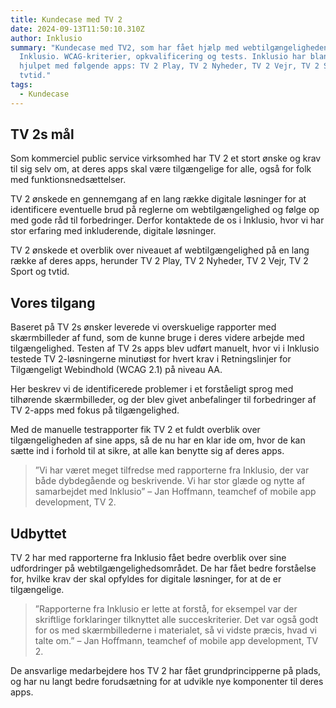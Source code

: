 ```yaml
---
title: Kundecase med TV 2
date: 2024-09-13T11:50:10.310Z
author: Inklusio
summary: "Kundecase med TV2, som har fået hjælp med webtilgængeligheden af
  Inklusio. WCAG-kriterier, opkvalificering og tests. Inklusio har blandt andet
  hjulpet med følgende apps: TV 2 Play, TV 2 Nyheder, TV 2 Vejr, TV 2 Sport og
  tvtid."
tags:
  - Kundecase
---
```

## TV 2s mål

Som kommerciel public service virksomhed har TV 2 et stort ønske og krav til sig selv om, at deres apps skal være tilgængelige for alle, også for folk med funktionsnedsættelser. 

TV 2 ønskede en gennemgang af en lang række digitale løsninger for at identificere eventuelle brud på reglerne om webtilgængelighed og følge op med gode råd til forbedringer. Derfor kontaktede de os i Inklusio, hvor vi har stor erfaring med inkluderende, digitale løsninger.

TV 2 ønskede et overblik over niveauet af webtilgængelighed på en lang række af deres apps, herunder TV 2 Play, TV 2 Nyheder, TV 2 Vejr, TV 2 Sport og tvtid.



## Vores tilgang


Baseret på TV 2s ønsker leverede vi overskuelige rapporter med skærmbilleder af fund, som de kunne bruge i deres videre arbejde med tilgængelighed. Testen af TV 2s apps blev udført manuelt, hvor vi i Inklusio testede TV 2-løsningerne minutiøst for hvert krav i Retningslinjer for Tilgængeligt Webindhold (WCAG 2.1) på niveau AA. 

Her beskrev vi de identificerede problemer i et forståeligt sprog med tilhørende skærmbilleder, og der blev givet anbefalinger til forbedringer af TV 2-apps med fokus på tilgængelighed. 

Med de manuelle testrapporter fik TV 2 et fuldt overblik over tilgængeligheden af sine apps, så de nu har en klar ide om, hvor de kan sætte ind i forhold til at sikre, at alle kan benytte sig af deres apps. 

> ”Vi har været meget tilfredse med rapporterne fra Inklusio, der var både dybdegående og beskrivende. Vi har stor glæde og nytte af samarbejdet med Inklusio” – Jan Hoffmann, teamchef of mobile app development, TV 2.  



## Udbyttet

TV 2 har med rapporterne fra Inklusio fået bedre overblik over sine udfordringer på webtilgængelighedsområdet.
De har fået bedre forståelse for, hvilke krav der skal opfyldes for digitale løsninger, for at de er tilgængelige.

> ”Rapporterne fra Inklusio er lette at forstå, for eksempel var der skriftlige forklaringer tilknyttet alle succeskriterier. Det var også godt for os med skærmbillederne i materialet, så vi vidste præcis, hvad vi talte om.” –  Jan Hoffmann, teamchef of mobile app development, TV 2. 

De ansvarlige medarbejdere hos TV 2 har fået grundprincipperne på plads, og har nu langt bedre forudsætning for at udvikle nye komponenter til deres apps.